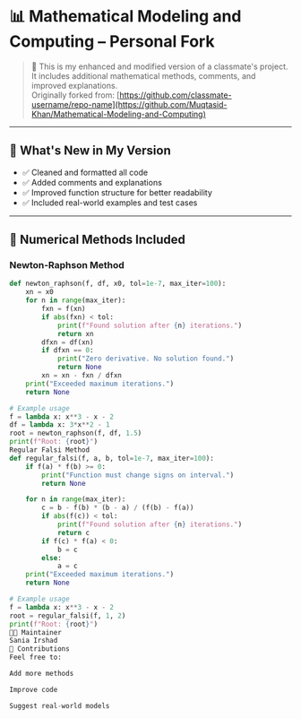 # 📊 Mathematical Modeling and Computing – Personal Fork

> 🚀 This is my enhanced and modified version of a classmate's project. It includes additional mathematical methods, comments, and improved explanations.  
> Originally forked from: [https://github.com/classmate-username/repo-name](https://github.com/Muqtasid-Khan/Mathematical-Modeling-and-Computing)

---

## 📌 What's New in My Version

- ✅ Cleaned and formatted all code
- ✅ Added comments and explanations
- ✅ Improved function structure for better readability
- ✅ Included real-world examples and test cases

---

## 🧠 Numerical Methods Included

### Newton-Raphson Method

```python
def newton_raphson(f, df, x0, tol=1e-7, max_iter=100):
    xn = x0
    for n in range(max_iter):
        fxn = f(xn)
        if abs(fxn) < tol:
            print(f"Found solution after {n} iterations.")
            return xn
        dfxn = df(xn)
        if dfxn == 0:
            print("Zero derivative. No solution found.")
            return None
        xn = xn - fxn / dfxn
    print("Exceeded maximum iterations.")
    return None

# Example usage
f = lambda x: x**3 - x - 2
df = lambda x: 3*x**2 - 1
root = newton_raphson(f, df, 1.5)
print(f"Root: {root}")
Regular Falsi Method
def regular_falsi(f, a, b, tol=1e-7, max_iter=100):
    if f(a) * f(b) >= 0:
        print("Function must change signs on interval.")
        return None

    for n in range(max_iter):
        c = b - f(b) * (b - a) / (f(b) - f(a))
        if abs(f(c)) < tol:
            print(f"Found solution after {n} iterations.")
            return c
        if f(c) * f(a) < 0:
            b = c
        else:
            a = c
    print("Exceeded maximum iterations.")
    return None

# Example usage
f = lambda x: x**3 - x - 2
root = regular_falsi(f, 1, 2)
print(f"Root: {root}")
👩‍💻 Maintainer
Sania Irshad
🤝 Contributions
Feel free to:

Add more methods

Improve code

Suggest real-world models

